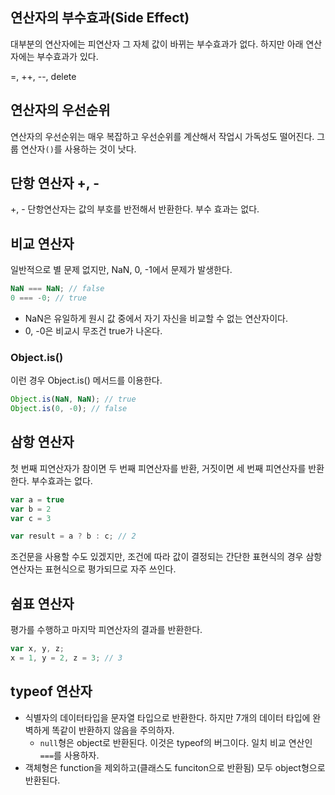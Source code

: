 ## 연산자의 부수효과(Side Effect)

대부분의 연산자에는 피연산자 그 자체 값이 바뀌는 부수효과가 없다. 하지만 아래 연산자에는 부수효과가 있다.

=, ++, --, delete

## 연산자의 우선순위

연산자의 우선순위는 매우 복잡하고 우선순위를 계산해서 작업시 가독성도 떨어진다. 그룹 연산자`()`를 사용하는 것이 낫다.

## 단항 연산자 +, -

+, - 단항연산자는 값의 부호를 반전해서 반환한다. 부수 효과는 없다.

## 비교 연산자

일반적으로 별 문제 없지만, NaN, 0, -1에서 문제가 발생한다.

```js
NaN === NaN; // false
0 === -0; // true
```

- NaN은 유일하게 원시 값 중에서 자기 자신을 비교할 수 없는 연산자이다.
- 0, -0은 비교시 무조건 true가 나온다.

### Object.is()

이런 경우 Object.is() 메서드를 이용한다.

```js
Object.is(NaN, NaN); // true
Object.is(0, -0); // false
```

## 삼항 연산자

첫 번째 피연산자가 참이면 두 번째 피연산자를 반환, 거짓이면 세 번째 피연산자를 반환한다. 부수효과는 없다.

```js
var a = true
var b = 2
var c = 3

var result = a ? b : c; // 2
```

조건문을 사용할 수도 있겠지만, 조건에 따라 값이 결정되는 간단한 표현식의 경우 삼항연산자는 표현식으로 평가되므로 자주 쓰인다.

## 쉼표 연산자

평가를 수행하고 마지막 피연산자의 결과를 반환한다.

```js
var x, y, z;
x = 1, y = 2, z = 3; // 3
```

## typeof 연산자

- 식별자의 데이터타입을 문자열 타입으로 반환한다. 하지만 7개의 데이터 타입에 완벽하게 똑같이 반환하지 않음을 주의하자.
    - `null`형은 object로 반환된다. 이것은 typeof의 버그이다. 일치 비교 연산인 `===`를 사용하자.
- 객체형은 function을 제외하고(클래스도 funciton으로 반환됨) 모두 object형으로 반환된다.